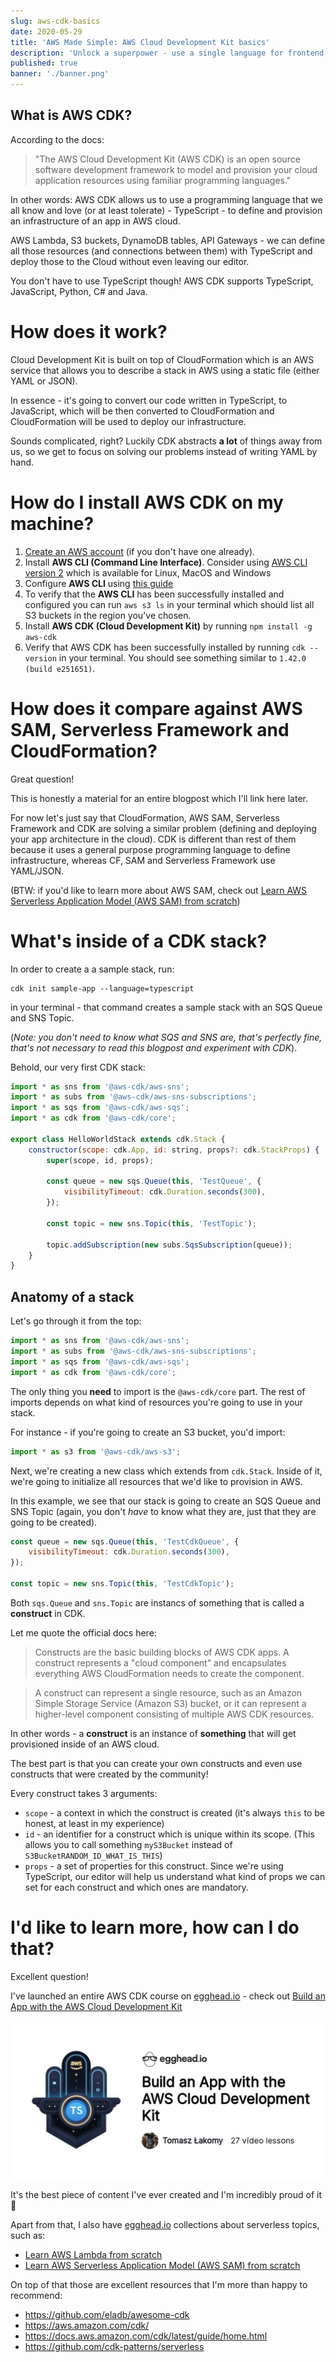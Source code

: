 ```yaml
---
slug: aws-cdk-basics
date: 2020-05-29
title: 'AWS Made Simple: AWS Cloud Development Kit basics'
description: 'Unlock a superpower - use a single language for frontend, backend *and* cloud infrastructure'
published: true
banner: './banner.png'
---
```


## What is AWS CDK?

According to the docs:

> "The AWS Cloud Development Kit (AWS CDK) is an open source software development framework to model and provision your cloud application resources using familiar programming languages."

In other words: AWS CDK allows us to use a programming language that we all know and love (or at least tolerate) - TypeScript - to define and provision an infrastructure of an app in AWS cloud.

AWS Lambda, S3 buckets, DynamoDB tables, API Gateways - we can define all those resources (and connections between them) with TypeScript and deploy those to the Cloud without even leaving our editor.

You don't have to use TypeScript though! AWS CDK supports TypeScript, JavaScript, Python, C# and Java.

# How does it work?

Cloud Development Kit is built on top of CloudFormation which is an AWS service that allows you to describe a stack in AWS using a static file (either YAML or JSON).

In essence - it's going to convert our code written in TypeScript, to JavaScript, which will be then converted to CloudFormation and CloudFormation will be used to deploy our infrastructure.

Sounds complicated, right? Luckily CDK abstracts **a lot** of things away from us, so we get to focus on solving our problems instead of writing YAML by hand.

# How do I install AWS CDK on my machine?

1. [Create an AWS account](https://portal.aws.amazon.com/gp/aws/developer/registration/index.html?refid=em_127222) (if you don't have one already).
1. Install **AWS CLI (Command Line Interface)**. Consider using [AWS CLI version 2](https://docs.aws.amazon.com/cli/latest/userguide/install-cliv2.html) which is available for Linux, MacOS and Windows
1. Configure **AWS CLI** using [this guide](https://docs.aws.amazon.com/cli/latest/userguide/cli-chap-configure.html)
1. To verify that the **AWS CLI** has been successfully installed and configured you can run `aws s3 ls` in your terminal which should list all S3 buckets in the region you've chosen.
1. Install **AWS CDK (Cloud Development Kit)** by running `npm install -g aws-cdk`
1. Verify that AWS CDK has been successfully installed by running `cdk --version` in your terminal. You should see something similar to `1.42.0 (build e251651)`.

# How does it compare against AWS SAM, Serverless Framework and CloudFormation?

Great question!

This is honestly a material for an entire blogpost which I'll link here later.

For now let's just say that CloudFormation, AWS SAM, Serverless Framework and CDK are solving a similar problem (defining and deploying your app architecture in the cloud). CDK is different than rest of them because it uses a general purpose programming language to define infrastructure, whereas CF, SAM and Serverless Framework use YAML/JSON.

(BTW: if you'd like to learn more about AWS SAM, check out [Learn AWS Serverless Application Model (AWS SAM) from scratch](https://egghead.io/playlists/learn-aws-serverless-application-model-aws-sam-framework-from-scratch-baf9?af=6p5abz))

# What's inside of a CDK stack?

In order to create a a sample stack, run:

```
cdk init sample-app --language=typescript
```

in your terminal - that command creates a sample stack with an SQS Queue and SNS Topic.

(_Note: you don't need to know what SQS and SNS are, that's perfectly fine, that's not necessary to read this blogpost and experiment with CDK_).

Behold, our very first CDK stack:

```js
import * as sns from '@aws-cdk/aws-sns';
import * as subs from '@aws-cdk/aws-sns-subscriptions';
import * as sqs from '@aws-cdk/aws-sqs';
import * as cdk from '@aws-cdk/core';

export class HelloWorldStack extends cdk.Stack {
    constructor(scope: cdk.App, id: string, props?: cdk.StackProps) {
        super(scope, id, props);

        const queue = new sqs.Queue(this, 'TestQueue', {
            visibilityTimeout: cdk.Duration.seconds(300),
        });

        const topic = new sns.Topic(this, 'TestTopic');

        topic.addSubscription(new subs.SqsSubscription(queue));
    }
}
```

## Anatomy of a stack

Let's go through it from the top:

```js
import * as sns from '@aws-cdk/aws-sns';
import * as subs from '@aws-cdk/aws-sns-subscriptions';
import * as sqs from '@aws-cdk/aws-sqs';
import * as cdk from '@aws-cdk/core';
```

The only thing you **need** to import is the `@aws-cdk/core` part. The rest of imports depends on what kind of resources you're going to use in your stack.

For instance - if you're going to create an S3 bucket, you'd import:

```js
import * as s3 from '@aws-cdk/aws-s3';
```

Next, we're creating a new class which extends from `cdk.Stack`. Inside of it, we're going to initialize all resources that we'd like to provision in AWS.

In this example, we see that our stack is going to create an SQS Queue and SNS Topic (again, you don't _have_ to know what they are, just that they are going to be created).

```js
const queue = new sqs.Queue(this, 'TestCdkQueue', {
    visibilityTimeout: cdk.Duration.seconds(300),
});

const topic = new sns.Topic(this, 'TestCdkTopic');
```

Both `sqs.Queue` and `sns.Topic` are instancs of something that is called a **construct** in CDK.

Let me quote the official docs here:

> Constructs are the basic building blocks of AWS CDK apps. A construct represents a "cloud component" and encapsulates everything AWS CloudFormation needs to create the component.

> A construct can represent a single resource, such as an Amazon Simple Storage Service (Amazon S3) bucket, or it can represent a higher-level component consisting of multiple AWS CDK resources.

In other words - a **construct** is an instance of **something** that will get provisioned inside of an AWS cloud.

The best part is that you can create your own constructs and even use constructs that were created by the community!

Every construct takes 3 arguments:

-   `scope` - a context in which the construct is created (it's always `this` to be honest, at least in my experience)
-   `id` - an identifier for a construct which is unique within its scope. (This allows you to call something `myS3Bucket` instead of `S3BucketRANDOM_ID_WHAT_IS_THIS`)
-   `props` - a set of properties for this construct. Since we're using TypeScript, our editor will help us understand what kind of props we can set for each construct and which ones are mandatory.

# I'd like to learn more, how can I do that?

Excellent question!

I've launched an entire AWS CDK course on [egghead.io](https://egghead.io/s/km6vr) - check out [Build an App with the AWS Cloud Development Kit](https://egghead.io/courses/build-an-app-with-the-aws-cloud-development-kit?af=6p5abz)

[![A Build an App with the AWS Cloud Development Kit course header](./cdk-logo.png)](https://egghead.io/courses/build-an-app-with-the-aws-cloud-development-kit?af=6p5abz)

It's the best piece of content I've ever created and I'm incredibly proud of it 🌟

Apart from that, I also have [egghead.io](https://egghead.io/s/km6vr) collections about serverless topics, such as:

-   [Learn AWS Lambda from scratch](https://egghead.io/playlists/learn-aws-lambda-from-scratch-d29d?af=6p5abz)
-   [Learn AWS Serverless Application Model (AWS SAM) from scratch](https://egghead.io/playlists/learn-aws-serverless-application-model-aws-sam-framework-from-scratch-baf9?af=6p5abz)

On top of that those are excellent resources that I'm more than happy to recommend:

-   https://github.com/eladb/awesome-cdk
-   https://aws.amazon.com/cdk/
-   https://docs.aws.amazon.com/cdk/latest/guide/home.html
-   https://github.com/cdk-patterns/serverless

